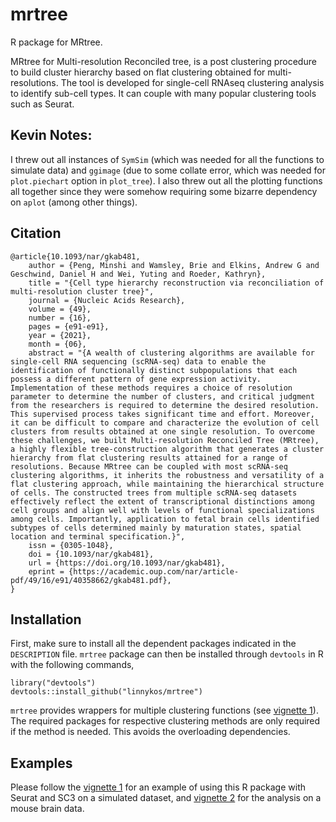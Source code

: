 # mrtree 

R package for MRtree.

MRtree for Multi-resolution Reconciled tree, is a post clustering procedure to build cluster hierarchy based on flat clustering obtained for multi-resolutions. The tool is developed for single-cell RNAseq clustering analysis to identify sub-cell types. It can couple with many popular clustering tools such as Seurat. 

## Kevin Notes:

I threw out all instances of `SymSim` (which was needed for all the functions to simulate data) and `ggimage` (due to some collate error, which was needed for `plot.piechart` option in `plot_tree`).
I also threw out all the plotting functions all together since they were somehow requiring some bizarre dependency on `aplot` (among other things).

## Citation

```
@article{10.1093/nar/gkab481,
    author = {Peng, Minshi and Wamsley, Brie and Elkins, Andrew G and Geschwind, Daniel H and Wei, Yuting and Roeder, Kathryn},
    title = "{Cell type hierarchy reconstruction via reconciliation of multi-resolution cluster tree}",
    journal = {Nucleic Acids Research},
    volume = {49},
    number = {16},
    pages = {e91-e91},
    year = {2021},
    month = {06},
    abstract = "{A wealth of clustering algorithms are available for single-cell RNA sequencing (scRNA-seq) data to enable the identification of functionally distinct subpopulations that each possess a different pattern of gene expression activity. Implementation of these methods requires a choice of resolution parameter to determine the number of clusters, and critical judgment from the researchers is required to determine the desired resolution. This supervised process takes significant time and effort. Moreover, it can be difficult to compare and characterize the evolution of cell clusters from results obtained at one single resolution. To overcome these challenges, we built Multi-resolution Reconciled Tree (MRtree), a highly flexible tree-construction algorithm that generates a cluster hierarchy from flat clustering results attained for a range of resolutions. Because MRtree can be coupled with most scRNA-seq clustering algorithms, it inherits the robustness and versatility of a flat clustering approach, while maintaining the hierarchical structure of cells. The constructed trees from multiple scRNA-seq datasets effectively reflect the extent of transcriptional distinctions among cell groups and align well with levels of functional specializations among cells. Importantly, application to fetal brain cells identified subtypes of cells determined mainly by maturation states, spatial location and terminal specification.}",
    issn = {0305-1048},
    doi = {10.1093/nar/gkab481},
    url = {https://doi.org/10.1093/nar/gkab481},
    eprint = {https://academic.oup.com/nar/article-pdf/49/16/e91/40358662/gkab481.pdf},
}
```


## Installation
First, make sure to install all the dependent packages indicated in the `DESCRIPTION` file.
`mrtree` package can then be installed through `devtools` in R with the following commands,
```{r}
library("devtools")
devtools::install_github("linnykos/mrtree")
```

`mrtree` provides wrappers for multiple clustering functions (see [vignette 1](https://htmlpreview.github.io/?https://github.com/pengminshi/MRtree/blob/master/vignettes/MRtree-tutorial.html)). The required packages for respective clustering methods are only required if the method is needed. This avoids the overloading dependencies.

## Examples
Please follow the [vignette 1](https://htmlpreview.github.io/?https://github.com/pengminshi/MRtree/blob/master/vignettes/MRtree-tutorial.html) for an example of using this R package with Seurat and SC3 on a simulated dataset, and [vignette 2](https://htmlpreview.github.io/?https://github.com/pengminshi/MRtree/blob/master/vignettes/zeisel_example.html) for the analysis on a mouse brain data.
